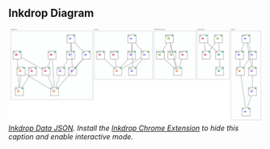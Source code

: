 ## Inkdrop Diagram
![Inkdrop Diagram](https://github.com/inkdrop-org/inkdrop-gh-action-example/blob/inkdrop-ci-data/inkdrop-data/PR3/inkdrop-diagram_24-04-05_14.02.34.svg?raw=true)
*[Inkdrop Data JSON](https://github.com/inkdrop-org/inkdrop-gh-action-example/blob/inkdrop-ci-data/inkdrop-data/PR3/inkdrop-ci-data_24-04-05_14-02-34.json). Install the [Inkdrop Chrome Extension](https://chromewebstore.google.com/detail/visualize-your-terraform/pddpcicnnongifmhilbamagnhiiibkki) to hide this caption and enable interactive mode.*
